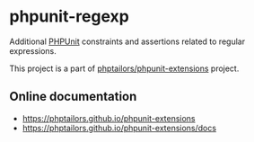 # phpunit-regexp

Additional [PHPUnit](https://phpunit.de) constraints and assertions related to
regular expressions.

This project is a part of
[phptailors/phpunit-extensions](https://github.com/phptailors/phpunit-extensions)
project.

## Online documentation

- https://phptailors.github.io/phpunit-extensions
- https://phptailors.github.io/phpunit-extensions/docs
